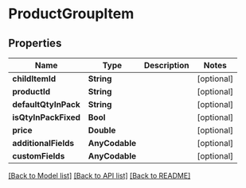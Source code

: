 # ProductGroupItem

## Properties
Name | Type | Description | Notes
------------ | ------------- | ------------- | -------------
**childItemId** | **String** |  | [optional] 
**productId** | **String** |  | [optional] 
**defaultQtyInPack** | **String** |  | [optional] 
**isQtyInPackFixed** | **Bool** |  | [optional] 
**price** | **Double** |  | [optional] 
**additionalFields** | **AnyCodable** |  | [optional] 
**customFields** | **AnyCodable** |  | [optional] 

[[Back to Model list]](../README.md#documentation-for-models) [[Back to API list]](../README.md#documentation-for-api-endpoints) [[Back to README]](../README.md)


